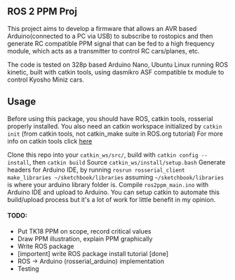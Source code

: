 ## ROS 2 PPM Proj
This project aims to develop a firmware that allows an AVR based Arduino(connected to a PC via USB) to subscribe to rostopics and then generate RC compatible PPM signal that can be fed to a high frequency module, which acts as a transmitter to control RC cars/planes, etc.

The code is tested on 328p based Arduino Nano, Ubuntu Linux running ROS kinetic, built with catkin tools, using dasmikro ASF compatible tx module to control Kyosho Miniz cars.

## Usage
Before using this package, you should have ROS, catkin tools, rosserial properly installed. 
You also need an catkin workspace initialized by `catkin init` (from catkin tools, not catkin_make suite in ROS.org tutorial)
For more info on catkin tools click [here](https://catkin-tools.readthedocs.io/en/latest/index.html)

Clone this repo into your `catkin_ws/src/`, build with `catkin config --install`, then `catkin build`
Source `catkin_ws/install/setup.bash`
Generate headers for Arduino IDE, by running `rosrun rosserial_client make_libraries ~/sketchbook/libraries` assuming `~/sketchbook/libraries` is where your arduino library folder is.
Compile `ros2ppm_main.ino` with Arduino IDE and upload to Arduino. 
You can setup catkin to automate this build/upload process but it's a lot of work for little benefit in my opinion.

#### TODO:
* Put TK18 PPM on scope, record critical values
* Draw PPM illustration, explain PPM graphically
* Write ROS package
* [importent] write ROS package install tutorial [done]
* ROS -> Arduino (rosserial_arduino) implementation
* Testing

